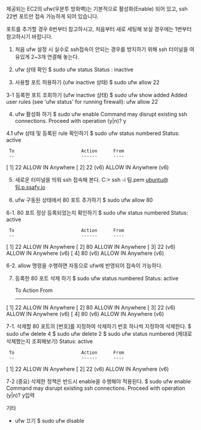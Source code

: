 
제공되는 EC2의 ufw(우분투 방화벽)는 기본적으로 활성화(Enable) 되어 있고,
ssh 22번 포트만 접속 가능하게 되어 있습니다.

포트를 추가할 경우 6번부터 참고하시고,
처음부터 새로 세팅해 보실 경우에는 1번부터 참고하시기 바랍니다.


1. 처음 ufw 설정 시 실수로 ssh접속이 안되는 경우를 방지하기 위해
   ssh 터미널을 여유있게 2~3개 연결해 놓는다.

2. ufw 상태 확인
$ sudo ufw status
Status : inactive

3. 사용할 포트 허용하기 (ufw inactive 상태)
$ sudo ufw allow 22

3-1 등록한 포트 조회하기 (ufw inactive 상태)
$ sudo ufw show added
Added user rules (see 'ufw status' for running firewall):
ufw allow 22

4. ufw 활성화 하기
$ sudo ufw enable
Command may disrupt existing ssh connections. Proceed with operation (y|n)? y

4.1 ufw 상태 및 등록된 rule 확인하기
$ sudo ufw status numbered
Status: active

     To                         Action      From
     --                         ------      ----
[ 1] 22                         ALLOW IN    Anywhere
[ 2] 22 (v6)                    ALLOW IN    Anywhere (v6)

5. 새로운 터미널을 띄워 ssh 접속해 본다.
C:\> ssh -i 팀.pem ubuntu@팀.p.ssafy.io

6. ufw 구동된 상태에서 80 포트 추가하기
$ sudo ufw allow 80

6-1. 80 포트 정상 등록되었는지 확인하기
$ sudo ufw status numbered
Status: active

     To                         Action      From
     --                         ------      ----
[ 1] 22                         ALLOW IN    Anywhere
[ 2] 80                         ALLOW IN    Anywhere
[ 3] 22 (v6)                    ALLOW IN    Anywhere (v6)
[ 4] 80 (v6)                    ALLOW IN    Anywhere (v6)

6-2. allow 명령을 수행하면 자동으로 ufw에 반영되어 접속이 가능하다. 

7. 등록한 80 포트 삭제 하기
$ sudo ufw status numbered
Status: active

     To                         Action      From
     --                         ------      ----
[ 1] 22                         ALLOW IN    Anywhere
[ 2] 80                         ALLOW IN    Anywhere
[ 3] 22 (v6)                    ALLOW IN    Anywhere (v6)
[ 4] 80 (v6)                    ALLOW IN    Anywhere (v6)

7-1. 삭제할 80 포트의 [번호]를 지정하여 삭제하기
      번호 하나씩 지정하여 삭제한다.
$ sudo ufw delete 4
$ sudo ufw delete 2
$ sudo ufw status numbered  (제대로 삭제했는지 조회해보기)
Status: active

     To                         Action      From
     --                         ------      ----
[ 1] 22                         ALLOW IN    Anywhere
[ 2] 22 (v6)                    ALLOW IN    Anywhere (v6)

7-2 (중요) 삭제한 정책은 반드시 enable을 수행해야 적용된다.
$ sudo ufw enable
Command may disrupt existing ssh connections. Proceed with operation (y|n)? y입력


기타
- ufw 끄기
$ sudo ufw disable